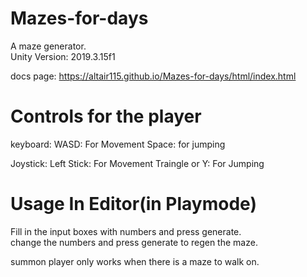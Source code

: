 # Mazes-for-days
A maze generator.  
Unity Version: 2019.3.15f1

docs page: https://altair115.github.io/Mazes-for-days/html/index.html


# Controls for the player

keyboard:
WASD: For Movement
Space: for jumping

Joystick:
Left Stick: For Movement
Traingle or Y: For Jumping

# Usage In Editor(in Playmode)  
Fill in the input boxes with numbers and press generate.  
change the numbers and press generate to regen the maze.  

summon player only works when there is a maze to walk on.
